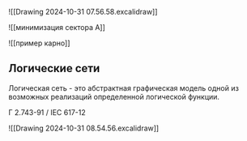 ![[Drawing 2024-10-31 07.56.58.excalidraw]]

![[минимизация сектора A]]

![[пример карно]]

## Логические сети

Логическая сеть - это абстрактная графическая модель одной из возможных реализаций определенной логической функции. 

Г 2.743-91 / IEC 617-12

![[Drawing 2024-10-31 08.54.56.excalidraw]]



